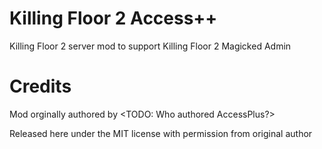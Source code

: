 # Killing Floor 2 Access++

Killing Floor 2 server mod to support Killing Floor 2 Magicked Admin

# Credits

Mod orginally authored by <TODO: Who authored AccessPlus?>

Released here under the MIT license with permission from original author
